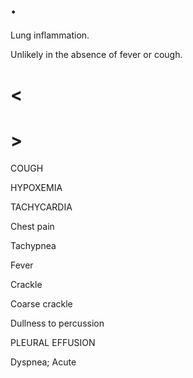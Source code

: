 # .

Lung inflammation.

Unlikely in the absence of fever or cough.

# <

# >

COUGH

HYPOXEMIA

TACHYCARDIA

Chest pain

Tachypnea

Fever

Crackle

Coarse crackle

Dullness to percussion

PLEURAL EFFUSION

Dyspnea; Acute
